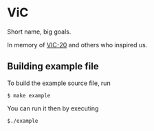ViC
===

Short name, big goals.

In memory of [VIC-20](https://en.wikipedia.org/wiki/Commodore_VIC-20) and
others who inspired us.

Building example file
---------------------

To build the example source file, run

	$ make example

You can run it then by executing

	$./example

